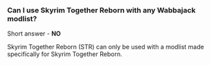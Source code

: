 ### Can I use Skyrim Together Reborn with any Wabbajack modlist?
Short answer - **NO**

Skyrim Together Reborn (STR) can only be used with a modlist made specifically for Skyrim Together Reborn.